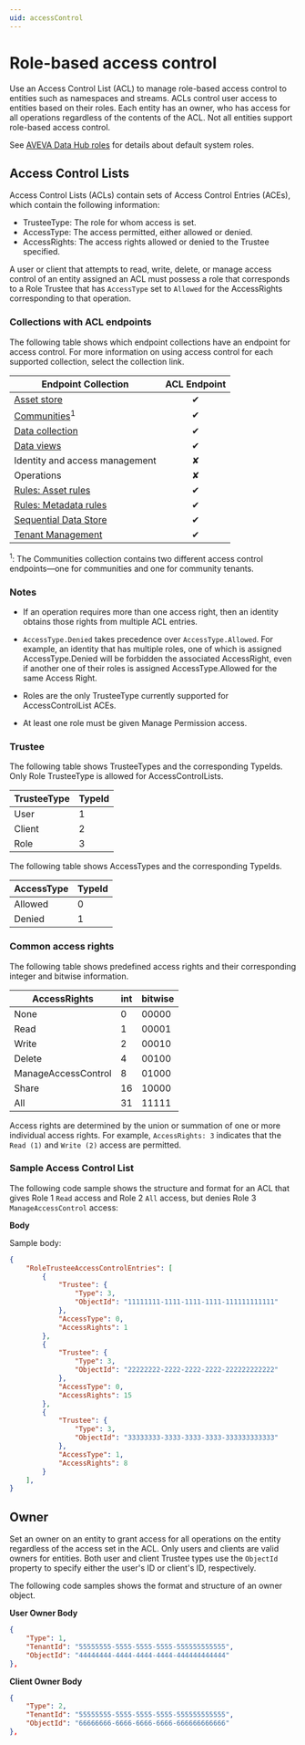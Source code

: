 ```yaml
---
uid: accessControl
---
```


# Role-based access control

Use an Access Control List (ACL) to manage role-based access control to entities such as namespaces and streams. ACLs control user access to entities based on their roles. Each entity has an owner, who has access for all operations regardless of the contents of the ACL. Not all entities support role-based access control.

See [AVEVA Data Hub roles](xref:ccRoles) for details about default system roles.

## Access Control Lists

Access Control Lists (ACLs) contain sets of Access Control Entries (ACEs), which contain the following information:

- TrusteeType: The role for whom access is set.
- AccessType: The access permitted, either allowed or denied.
- AccessRights: The access rights allowed or denied to the Trustee specified.

A user or client that attempts to read, write, delete, or manage access control of an entity assigned an ACL must possess a role that corresponds to a Role Trustee that has `AccessType` set to `Allowed` for the AccessRights corresponding to that operation.

### Collections with ACL endpoints

The following table shows which endpoint collections have an endpoint for access control. For more information on using access control for each supported collection, select the collection link.

| Endpoint Collection | ACL Endpoint |
|--|:--:|
| [Asset store](xref:assets-access-control-list) | &#10004; |
| [Communities](../../api-reference/identity/community-tenant-collection-acls.md)<sup>1</sup> | &#10004; |
| [Data collection](xref:omf-ingress-access-control) | &#10004; |
| [Data views](xref:data-views-access-control) | &#10004; |
| Identity and access management | ✘ |
| Operations | ✘ |
| [Rules: Asset rules](xref:assets-access-control-list) | &#10004; |
| [Rules: Metadata rules](xref:metadata-access-control-list) | &#10004; |
| [Sequential Data Store](xref:sds-access-control-list) | &#10004; |
| [Tenant Management](xref:tenant-root-access-control) | &#10004; |

<sup>1</sup>: The Communities collection contains two different access control endpoints—one for communities and one for community tenants.

### Notes

- If an operation requires more than one access right, then an identity obtains those rights from multiple ACL entries.

- `AccessType.Denied` takes precedence over `AccessType.Allowed`. For example, an identity that has multiple roles, one of which is assigned AccessType.Denied will be forbidden the associated AccessRight, even if another one of their roles is assigned AccessType.Allowed for the same Access Right.
  <!--VTT, 12/14/21: Reworded this bullet per SME request, N. Parakh: For example, an identity that has multiple roles, one of which is assigned AccessType.Denied will be forbidden the associated AccessRight, even if another Role they also have assigned to them is assigned AccessType.Allowed for the same Access Right.-->

- Roles are the only TrusteeType currently supported for AccessControlList ACEs.

- At least one role must be given Manage Permission access.

### Trustee

The following table shows TrusteeTypes and the corresponding TypeIds. Only Role TrusteeType is allowed for AccessControlLists.

| TrusteeType           | TypeId |
|-----------------------|--------|
| User                  | 1      |
| Client                | 2      |
| Role                  | 3      |

The following table shows AccessTypes and the corresponding TypeIds.

| AccessType            | TypeId |
|-----------------------|--------|
| Allowed               | 0      |
| Denied                | 1      |

### Common access rights
The following table shows predefined access rights and their corresponding integer and bitwise information.

| AccessRights          | int  | bitwise |
|-----------------------|------|---------|
| None                  | 0    |   00000 |
| Read                  | 1    |   00001 |
| Write                 | 2    |   00010 |
| Delete                | 4    |   00100 |
| ManageAccessControl   | 8    |   01000 |
| Share                 | 16   |   10000 |
| All                   | 31   |   11111 |

Access rights are determined by the union or summation of one or more individual access rights. For example, `AccessRights: 3` indicates that the `Read (1)` and `Write (2)` access are permitted.

### Sample Access Control List

The following code sample shows the structure and format for an ACL that gives Role 1 `Read` access and Role 2 `All` access, but denies Role 3 `ManageAccessControl` access:

**Body**

Sample body:

```json
{
	"RoleTrusteeAccessControlEntries": [
		{
			"Trustee": {
				"Type": 3,
				"ObjectId": "11111111-1111-1111-1111-111111111111"
			},
			"AccessType": 0,
			"AccessRights": 1
		},
		{
			"Trustee": {
				"Type": 3,
				"ObjectId": "22222222-2222-2222-2222-222222222222"
			},
			"AccessType": 0,
			"AccessRights": 15
		},
		{
			"Trustee": {
				"Type": 3,
				"ObjectId": "33333333-3333-3333-3333-333333333333"
			},
			"AccessType": 1,
			"AccessRights": 8
		}
	],
}
```

## Owner

Set an owner on an entity to grant access for all operations on the entity regardless of the access set in the ACL. Only users and clients are valid owners for entities. Both user and client Trustee types use the `ObjectId` property to specify either the user's ID or client's ID, respectively.

The following code samples shows the format and structure of an owner object.

**User Owner Body**

```json
{
	"Type": 1,
	"TenantId": "55555555-5555-5555-5555-555555555555",
	"ObjectId": "44444444-4444-4444-4444-444444444444"
},
```

**Client Owner Body**

```json
{
	"Type": 2,
	"TenantId": "55555555-5555-5555-5555-555555555555",
	"ObjectId": "66666666-6666-6666-6666-666666666666"
},
```
